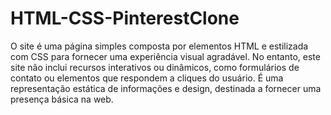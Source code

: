 # HTML-CSS-PinterestClone

O site é uma página simples composta por elementos HTML e estilizada com CSS para fornecer uma experiência visual agradável.
No entanto, este site não inclui recursos interativos ou dinâmicos, como formulários de contato ou elementos que respondem a cliques do usuário.
É uma representação estática de informações e design, destinada a fornecer uma presença básica na web.
